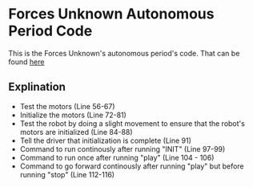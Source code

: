 # Forces Unknown Autonomous Period Code

This is the Forces Unknown's autonomous period's code. That can be found [here](https://github.com/Pooky436/FTC-2019-2020---Main-Code/blob/master/Autonomous%20Period/TestIterativeOpMode.java)

## Explination

* Test the motors (Line 56-67)
* Initialize the motors (Line 72-81)
* Test the robot by doing a slight movement to ensure that the robot's motors are initialized (Line 84-88)
* Tell the driver that initialization is complete (Line 91)
* Command to run continously after running "INIT" (Line 97-99)
* Command to run once after running "play" (Line 104 - 106)
* Command to go forward continously after running "play" but before running "stop" (Line 112-116)
 
